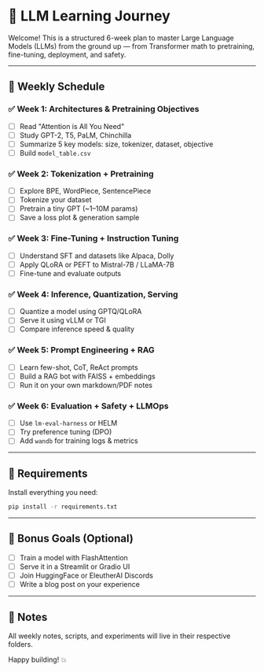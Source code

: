 # 🚀 LLM Learning Journey

Welcome! This is a structured 6-week plan to master Large Language Models (LLMs) from the ground up — from Transformer math to pretraining, fine-tuning, deployment, and safety.

---

## 📅 Weekly Schedule

### ✅ Week 1: Architectures & Pretraining Objectives
- [ ] Read "Attention is All You Need"
- [ ] Study GPT-2, T5, PaLM, Chinchilla
- [ ] Summarize 5 key models: size, tokenizer, dataset, objective
- [ ] Build `model_table.csv`

### ✅ Week 2: Tokenization + Pretraining
- [ ] Explore BPE, WordPiece, SentencePiece
- [ ] Tokenize your dataset
- [ ] Pretrain a tiny GPT (~1–10M params)
- [ ] Save a loss plot & generation sample

### ✅ Week 3: Fine-Tuning + Instruction Tuning
- [ ] Understand SFT and datasets like Alpaca, Dolly
- [ ] Apply QLoRA or PEFT to Mistral-7B / LLaMA-7B
- [ ] Fine-tune and evaluate outputs

### ✅ Week 4: Inference, Quantization, Serving
- [ ] Quantize a model using GPTQ/QLoRA
- [ ] Serve it using vLLM or TGI
- [ ] Compare inference speed & quality

### ✅ Week 5: Prompt Engineering + RAG
- [ ] Learn few-shot, CoT, ReAct prompts
- [ ] Build a RAG bot with FAISS + embeddings
- [ ] Run it on your own markdown/PDF notes

### ✅ Week 6: Evaluation + Safety + LLMOps
- [ ] Use `lm-eval-harness` or HELM
- [ ] Try preference tuning (DPO)
- [ ] Add `wandb` for training logs & metrics

---

## 🧰 Requirements
Install everything you need:
```bash
pip install -r requirements.txt
```

---

## 🌟 Bonus Goals (Optional)
- [ ] Train a model with FlashAttention
- [ ] Serve it in a Streamlit or Gradio UI
- [ ] Join HuggingFace or EleutherAI Discords
- [ ] Write a blog post on your experience

---

## 📌 Notes
All weekly notes, scripts, and experiments will live in their respective folders.

Happy building! 💥

